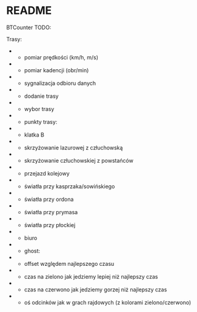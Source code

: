 # README #

BTCounter TODO:

Trasy:
*  - pomiar prędkości (km/h, m/s)
*  - pomiar kadencji (obr/min)
*  - sygnalizacja odbioru danych
*  - dodanie trasy
*  - wybor trasy
*  - punkty trasy:
*    - klatka B
*    - skrzyżowanie lazurowej z człuchowską
*    - skrzyżowanie człuchowskiej z powstańców
*    - przejazd kolejowy
*    - światła przy kasprzaka/sowińskiego
*    - światła przy ordona
*    - światła przy prymasa
*    - światła przy płockiej
*    - biuro
*  - ghost:
*    - offset względem najlepszego czasu
*    - czas na zielono jak jedziemy lepiej niż najlepszy czas
*    - czas na czerwono jak jedziemy gorzej niż najlepszy czas
*    - oś odcinków jak w grach rajdowych (z kolorami zielono/czerwono)